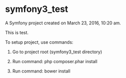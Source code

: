 symfony3_test
=============

A Symfony project created on March 23, 2016, 10:20 am.

This is test.

To setup project, use commands:

1. Go to project root (symfony3_test directory)

2. Run command: php composer.phar install

3. Run command: bower install
